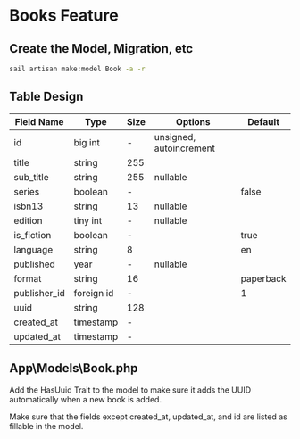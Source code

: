 # Books Feature

## Create the Model, Migration, etc

```bash
sail artisan make:model Book -a -r
```

## Table Design

| Field Name   | Type       | Size | Options                 | Default   |
|--------------|------------|------|-------------------------|-----------|
| id           | big int    | -    | unsigned, autoincrement |           |
| title        | string     | 255  |                         |           |
| sub_title    | string     | 255  | nullable                |           |
| series       | boolean    | -    |                         | false     |
| isbn13       | string     | 13   | nullable                |           |
| edition      | tiny int   | -    | nullable                |           |
| is_fiction   | boolean    | -    |                         | true      |
| language     | string     | 8    |                         | en        |
| published    | year       | -    | nullable                |           |
| format       | string     | 16   |                         | paperback |
| publisher_id | foreign id | -    |                         | 1         |
| uuid         | string     | 128  |                         |           |
| created_at   | timestamp  | -    |                         |           |
| updated_at   | timestamp  | -    |                         |           |

## App\Models\Book.php

Add the HasUuid Trait to the model to make sure it adds the UUID automatically
when a new book is added.

Make sure that the fields except created_at, updated_at, and id are listed 
as fillable in the model.

